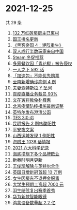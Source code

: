# 2021-12-25

共 29 条

<!-- BEGIN -->
<!-- 最后更新时间 Sat Dec 25 2021 11:08:02 GMT+0800 (China Standard Time) -->

1. [132 万红砖房房主已离村](https://www.zhihu.com/search?q=132万红砖房)
1. [国王排名更新](https://www.zhihu.com/search?q=国王排名)
1. [《黑客帝国 4：矩阵重生》](https://www.zhihu.com/search?q=黑客帝国4)
1. [双人成行半数玩家来自中国](https://www.zhihu.com/search?q=双人成行)
1. [Steam 冬促推荐](https://www.zhihu.com/search?q=Steam)
1. [多家餐饮因「青花椒」被告侵权](https://www.zhihu.com/search?q=青花椒)
1. [一人之下 592 话](https://www.zhihu.com/search?q=一人之下)
1. [「加速包」不能优先购票](https://www.zhihu.com/search?q=加速包)
1. [云南新增确诊病例 4 例](https://www.zhihu.com/search?q=云南疫情)
1. [夫妻驾特斯拉 Y 坠河](https://www.zhihu.com/search?q=特斯拉坠河)
1. [百度直播业务裁员 90%](https://www.zhihu.com/search?q=百度裁员)
1. [文在寅将赦免朴槿惠](https://www.zhihu.com/search?q=朴槿惠)
1. [北京疫情防控措施最新调整](https://www.zhihu.com/search?q=北京疫情防控措施)
1. [英特尔发布澄清公函](https://www.zhihu.com/search?q=英特尔)
1. [TES 3:0 iG](https://www.zhihu.com/search?q=tes)
1. [昆明报告 2 例核酸阳性](https://www.zhihu.com/search?q=昆明疫情)
1. [平安夜文案](https://www.zhihu.com/search?q=平安夜)
1. [山西运城发现 1 例阳性](https://www.zhihu.com/search?q=山西疫情)
1. [海贼王 1036 话情报](https://www.zhihu.com/search?q=海贼王)
1. [2021 六大科学记录](https://www.zhihu.com/search?q=六大科学记录)
1. [海底捞旗下多个品牌歇业](https://www.zhihu.com/search?q=海底捞)
1. [新秦时明月更新](https://www.zhihu.com/search?q=新秦时明月)
1. [王俊凯解除与英特尔合作](https://www.zhihu.com/search?q=王俊凯与英特尔解约)
1. [英国日增新冠首超 10 万例](https://www.zhihu.com/search?q=英国疫情)
1. [女生因房东不退押金服毒](https://www.zhihu.com/search?q=大三女生服毒身亡)
1. [大学生预期工资超 7000 元](https://www.zhihu.com/search?q=大学生预期工资)
1. [羽生结弦复出赛季首秀](https://www.zhihu.com/search?q=羽生结弦)
1. [华为新款智能眼镜](https://www.zhihu.com/search?q=华为智能眼镜)
1. [鸿蒙设备数量超 2.2 亿](https://www.zhihu.com/search?q=鸿蒙设备数量)

<!-- END -->
